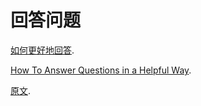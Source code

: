 # 回答问题

[如何更好地回答](/markdown/Answer-Questions.md/#如何更好地回答).

[How To Answer Questions in a Helpful Way](/markdown/Answer-Questions.md/#How-To-Answer-Questions-in-a-Helpful-Way).

[原文](https://github.com/tvvocold/How-To-Ask-Questions-The-Smart-Way).
